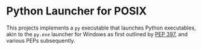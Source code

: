 # Python Launcher for POSIX

This projects implements a `py` executable that launches Python executables, akin to the `py.exe` launcher for Windows as first outlined by [PEP 397], and various PEPs subsequently.

[PEP 397]: https://www.python.org/dev/peps/pep-0397/

